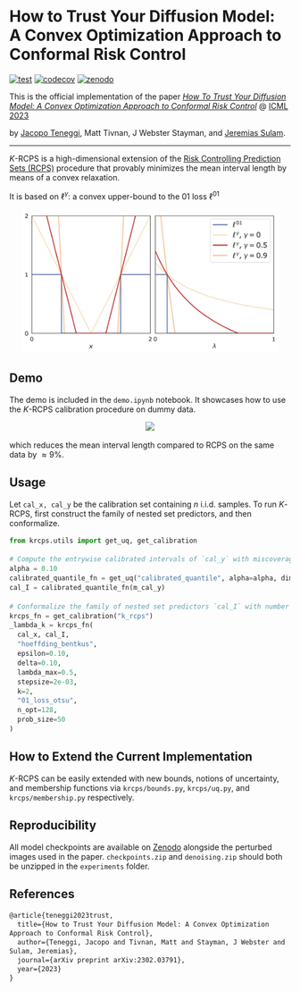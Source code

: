 # How to Trust Your Diffusion Model:<br /> A Convex Optimization Approach to Conformal Risk Control

[![test](https://github.com/Sulam-Group/k-rcps/actions/workflows/test.yml/badge.svg)](https://dl.circleci.com/status-badge/redirect/gh/Sulam-Group/k-rcps/tree/main)
[![codecov](https://codecov.io/gh/Sulam-Group/k-rcps/branch/main/graph/badge.svg?token=PBTV5HYXKR)](https://codecov.io/gh/Sulam-Group/k-rcps)
[![zenodo](https://zenodo.org/badge/DOI/10.5281/zenodo.7990217.svg)](https://zenodo.org/record/7990217)

This is the official implementation of the paper [*How To Trust Your Diffusion Model: A Convex Optimization Approach to Conformal Risk Control*](https://arxiv.org/abs/2302.03791) @ [ICML 2023](https://icml.cc/virtual/2023/paper_metadata_from_author/24442)

by [Jacopo Teneggi](https://jacopoteneggi.github.io), Matt Tivnan, J Webster Stayman, and [Jeremias Sulam](https://sites.google.com/view/jsulam).

---

$K$-RCPS is a high-dimensional extension of the [Risk Controlling Prediction Sets (RCPS)](https://github.com/aangelopoulos/rcps) procedure that provably minimizes the mean interval length by means of a convex relaxation.

It is based on $\ell^{\gamma}$: a convex upper-bound to the $01$ loss $\ell^{01}$

<p align="center">
  <img width="460" src="assets/loss.jpg">
</p>

## Demo

The demo is included in the `demo.ipynb` notebook. It showcases how to use the $K$-RCPS calibration procedure on dummy data.

<p align="center">
  <img src="assets/results.gif">
</p>

which reduces the mean interval length compared to RCPS on the same data by $\approx 9$%.

## Usage

Let `cal_x, cal_y` be the calibration set containing $n$ i.i.d. samples. To run $K$-RCPS, first construct the family of nested set predictors, and then conformalize.

```python
from krcps.utils import get_uq, get_calibration

# Compute the entrywise calibrated intervals of `cal_y` with miscoverage level `alpha = 0.10`.
alpha = 0.10
calibrated_quantile_fn = get_uq("calibrated_quantile", alpha=alpha, dim=1)
cal_I = calibrated_quantile_fn(m_cal_y)

# Conformalize the family of nested set predictors `cal_I` with number of dimensions `k = 2`
krcps_fn = get_calibration("k_rcps")
_lambda_k = krcps_fn(
  cal_x, cal_I, 
  "hoeffding_bentkus", 
  epsilon=0.10, 
  delta=0.10, 
  lambda_max=0.5, 
  stepsize=2e-03, 
  k=2, 
  "01_loss_otsu", 
  n_opt=128, 
  prob_size=50
)
```

## How to Extend the Current Implementation

$K$-RCPS can be easily extended with new bounds, notions of uncertainty, and membership functions via `krcps/bounds.py`, `krcps/uq.py`, and `krcps/membership.py` respectively.

## Reproducibility

All model checkpoints are available on [Zenodo](https://zenodo.org/record/7990217) alongside the perturbed images used in the paper. `checkpoints.zip` and `denoising.zip` should both be unzipped in the `experiments` folder.

## References
```
@article{teneggi2023trust,
  title={How to Trust Your Diffusion Model: A Convex Optimization Approach to Conformal Risk Control},
  author={Teneggi, Jacopo and Tivnan, Matt and Stayman, J Webster and Sulam, Jeremias},
  journal={arXiv preprint arXiv:2302.03791},
  year={2023}
}
```
